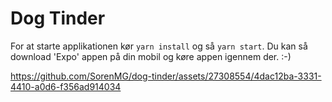 # Dog Tinder
For at starte applikationen kør `yarn install` og så `yarn start`. Du kan så download 'Expo' appen på din mobil og køre appen igennem der. :-)



https://github.com/SorenMG/dog-tinder/assets/27308554/4dac12ba-3331-4410-a0d6-f356ad914034



